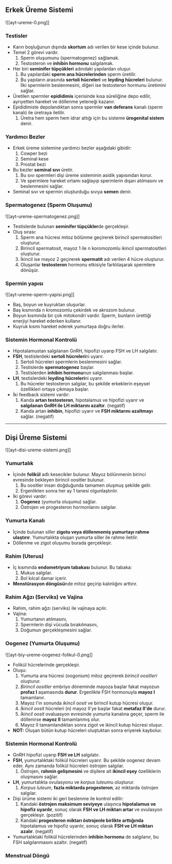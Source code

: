 ## Erkek Üreme Sistemi
![[ayt-ureme-0.png]]

### Testisler 
- Karın boşluğunun dışında **skortum** adı verilen bir kese içinde bulunur.
- Temel 2 görevi vardır.
	1. Sperm oluşumunu (spermatogenez) sağlamak.
	2. Testosteron ve **inhibin hormonu** salgılamak.
- Her biri **seminifer tüpçükleri** adındaki yapılardan oluşur. 
	1. Bu yapılardaki **sperm ana hücrelerinden** sperm üretilir.
	2. Bu yapıların arasında **sertoli hücreleri** ve **leyding hücreleri** bulunur. İlki spermlerin beslenmesini, diğeri ise testosteron hormunu üretimini sağlar.
- Üretilen spermler **epididimis** içerisinde kısa süreliğine depo edilir, ayrıyetten hareket ve döllenme yeteneği kazanır.
- Epididimiste depolandıktan sonra spermler **van deferans** kanalı (sperm kanalı) ile üretraya iletilir.
	1. Üretra hem sperm hem idrar attığı için bu sisteme **ürogenital sistem** denir.

### Yardımcı Bezler
- Erkek üreme sistemine yardımcı bezler aşağıdaki gibidir:
	1. Cowper bezi
	2. Seminal kese
	3. Prostat bezi
- Bu bezler **seminal sıvı** üretir.
	1. Bu sıvı spermleri dişi üreme sisteminin asidik yapısından korur.
	2. Ve spermlere hareket ortamı sağlayıp spermlerin dışarı atılmasını ve beslenmesini sağlar.
- Seminal sıvı ve spermin oluşturduğu sıvıya **semen** denir.

### Spermatogenez (Sperm Oluşumu)
![[ayt-ureme-spermatogenez.png]]
- Testislerde bulunan **seminifer tüpçükler**de gerçekleşir.
- Oluş sırası:
	1. Sperm ana hücresi mitoz bölünme geçirerek birincil spermatositleri oluşturur.
	2. Birincil spermatosit, mayoz 1 ile n koromozomlu ikincil spermatositleri oluşturur.
	3. İkincil ise mayoz 2 geçirerek **spermatit** adı verilen 4 hücre oluşturur.
	4. Oluşanlar **testosteron** hormonu etkisiyle farklılaşarak spermlere dönüşür.

### Spermin yapısı
![[ayt-ureme-sperm-yapisi.png]]

- Baş, boyun ve kuyruktan oluşurlar.
- Baş kısmında n kromozomlu çekirdek ve akrozom bulunur.
- Boyun kısmında bir çok mitokondri vardır. Sperm, bunların ürettiği enerjiyi hareket ederken kullanır.
- Kuyruk kısmı hareket ederek yumurtaya doğru ilerler.

### Sistemin Hormonal Kontrolü
- Hipotalamustan salgılanan GnRH, hipofizi uyarıp FSH ve LH salgılatır.
- **FSH**, testislerdeki **sertoli hücreleri**ni uyarır. 
	1. Sertoli hücreleri spermlerin beslenmesini sağlar.  
	2. Testislerde **spermatogenez** başlar.
	3. Testislerden **inhibin hormonu**nun salgılanması başlar.
- **LH**, testislerdeki **leyding hücreleri**ni uyarır.
	1. Bu hücreler testosteron salgılar, bu şekilde erkeklerin eşeysel özellikleri ortaya çıkmaya başlar.
- İki feedback sistemi vardır:
	1. Kanda **artan testosteron**, hipotalamus ve hipofizi uyarır ve **salgılanan GnRH ile LH miktarını azaltır**. (negatif)
	2. Kanda artan **inhibin**, hipofizi uyarır ve **FSH miktarını azaltmayı** sağlar. (negatif)

---

## Dişi Üreme Sistemi
![[ayt-disi-ureme-sistemi.png]]

### Yumurtalık
- İçinde **folikül** adlı kesecikler bulunur. Mayoz bölünmenin birinci evresinde bekleyen birincil oositler bulunur.
	1. Bu oositler insan doğduğunda tamamen oluşmuş şekilde gelir. 
	2. Ergenlikten sonra her ay 1 tanesi olgunlaştırılır.
- İki görevi vardır:
	1. **Oogenez** (yumurta oluşumu) sağlar.
	2. Östrojen ve progesteron hormonlarını salgılar.

### Yumurta Kanalı
- İçinde bulunan siller **zigotu veya döllenmemiş yumurtayı rahme ulaştırır**. Yumurtalıkta oluşan yumurta siller ile rahme iletilir.
- Döllenme ve zigot oluşumu burada gerçekleşir.

### Rahim (Uterus)
- İç kısmında **endometriyum tabakası** bulunur. Bu tabaka:
	1. Mukus salgılar.
	2. Bol kılcal damar içerir.
-  **Menstürasyon döngüsü**nde mitoz geçirip kalınlığını arttırır.

### Rahim Ağzı (Serviks) ve Vajina
- Rahim, rahim ağzı (serviks) ile vajinaya açılır.
- Vajina:
	1. Yumurtanın atılmasını,
	2. Spermlerin dişi vücuda bırakılmasını,
	3. Doğumun gerçekleşmesini sağlar.

### Oogenez (Yumurta Oluşumu)
![[ayt-biy-ureme-oogenez-folikul-0.png]]
- Folikül hücrelerinde gerçekleşir.
- Oluşu:
	1. Yumurta ana hücresi (oogonium) mitoz geçirerek *birincil oositleri* oluşturur.
	2. *Birincil oositler* embriyo döneminde mayoza başlar fakat mayozun **profaz I** aşamasında **durur**. Ergenlikte FSH hormonuyla **mayoz I** tamamlanır.
	3. Mayoz I'in sonunda *ikincil oosit* ve birincil kutup hücresi oluşur. 
	4. *İkincil oosit* hücreleri (n) mayoz II'ye başlar fakat **metafaz II'de** durur.
	5. *İkincil oosit* ovaluasyon evresinde yumurta kanalına geçer, sperm ile döllenirse **mayoz II** tamamlanmış olur.
	6. Mayoz II tamamlandıktan sonra zigot ve ikincil kutup hücresi oluşur.
- **NOT:** Oluşan bütün kutup hücreleri oluştuktan sonra eriyerek kaybolur.

### Sistemin Hormonal Kontrolü
- GnRH hipofizi uyarıp **FSH ve LH** salgılatır.
- **FSH**, yumurtalıktaki folikül hücreleri uyarır. Bu şekilde oogenez devam eder. Aynı zamanda folikül hücreleri östrojen salgılar.
	1. Östrojen, **rahmin gelişmesini** ve dişilere ait **ikincil eşey** özelliklerin oluşmasını sağlar.
- **LH**, yumurtalıkta ovulasyonu ve *korpus luteum*u oluşturur.
	1. *Korpus luteum*, **fazla miktarda progesteron**, az miktarda östrojen salgılar.
- Dişi ürüme sistemi iki geri beslenme ile kontrol edilir:
	1. Kandaki **östrojen maksimum seviyeye** ulaşınca **hipotalamus ve hipofiz uyarılır**, sonuç olarak **FSH ve LH miktarı artar** ve ovulasyon gerçekleşir. (pozitif) 
	2. Kandaki **progesteron miktarı östrojenle birlikte arttığında** hipotalamus ve hipofiz uyarılır, sonuç olarak **FSH ve LH miktarı azalır**. (negatif)
- Yumurtalıktaki folikül hücrelerinden **inhibin hormonu** de salgılanır, bu FSH salgılanmasını azaltır. (negatif)

### Menstrual Döngü